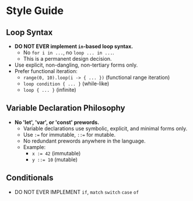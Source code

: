 # Style Guide

## Loop Syntax

- **DO NOT EVER implement `in`-based loop syntax.**
  - No `for i in ...`, no `loop ... in ...`.
  - This is a permanent design decision.
- Use explicit, non-dangling, non-tertiary forms only.
- Prefer functional iteration:
  - `range(0, 10).loop(i -> { ... })` (functional range iteration)
  - `loop condition { ... }` (while-like)
  - `loop { ... }` (infinite)

## Variable Declaration Philosophy

- **No 'let', 'var', or 'const' prewords.**
  - Variable declarations use symbolic, explicit, and minimal forms only.
  - Use `:=` for immutable, `::=` for mutable.
  - No redundant prewords anywhere in the language.
  - Example:
    - `x := 42` (immutable)
    - `y ::= 10` (mutable) 

## Conditionals
- DO NOT EVER IMPLEMENT `if`, `match` `switch` `case` `of`
